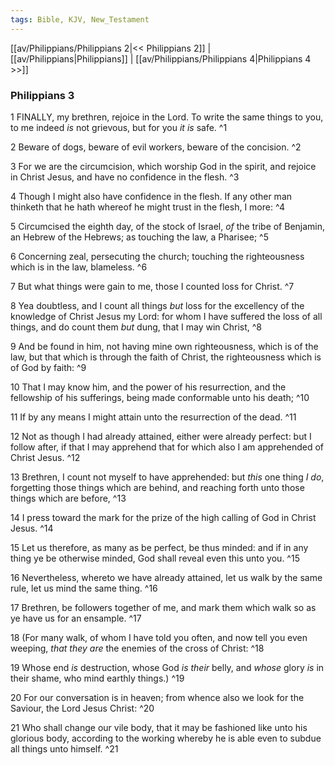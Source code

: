 ```yaml
---
tags: Bible, KJV, New_Testament
---
```


[[av/Philippians/Philippians 2|<< Philippians 2]] | [[av/Philippians|Philippians]] | [[av/Philippians/Philippians 4|Philippians 4 >>]]

### Philippians 3

1 FINALLY, my brethren, rejoice in the Lord. To write the same things to you, to me indeed _is_ not grievous, but for you _it_ _is_ safe. ^1

2 Beware of dogs, beware of evil workers, beware of the concision. ^2

3 For we are the circumcision, which worship God in the spirit, and rejoice in Christ Jesus, and have no confidence in the flesh. ^3

4 Though I might also have confidence in the flesh. If any other man thinketh that he hath whereof he might trust in the flesh, I more: ^4

5 Circumcised the eighth day, of the stock of Israel, _of_ the tribe of Benjamin, an Hebrew of the Hebrews; as touching the law, a Pharisee; ^5

6 Concerning zeal, persecuting the church; touching the righteousness which is in the law, blameless. ^6

7 But what things were gain to me, those I counted loss for Christ. ^7

8 Yea doubtless, and I count all things _but_ loss for the excellency of the knowledge of Christ Jesus my Lord: for whom I have suffered the loss of all things, and do count them _but_ dung, that I may win Christ, ^8

9 And be found in him, not having mine own righteousness, which is of the law, but that which is through the faith of Christ, the righteousness which is of God by faith: ^9

10 That I may know him, and the power of his resurrection, and the fellowship of his sufferings, being made conformable unto his death; ^10

11 If by any means I might attain unto the resurrection of the dead. ^11

12 Not as though I had already attained, either were already perfect: but I follow after, if that I may apprehend that for which also I am apprehended of Christ Jesus. ^12

13 Brethren, I count not myself to have apprehended: but _this_ one thing _I_ _do_, forgetting those things which are behind, and reaching forth unto those things which are before, ^13

14 I press toward the mark for the prize of the high calling of God in Christ Jesus. ^14

15 Let us therefore, as many as be perfect, be thus minded: and if in any thing ye be otherwise minded, God shall reveal even this unto you. ^15

16 Nevertheless, whereto we have already attained, let us walk by the same rule, let us mind the same thing. ^16

17 Brethren, be followers together of me, and mark them which walk so as ye have us for an ensample. ^17

18 (For many walk, of whom I have told you often, and now tell you even weeping, _that_ _they_ _are_ the enemies of the cross of Christ: ^18

19 Whose end _is_ destruction, whose God _is_ _their_ belly, and _whose_ glory _is_ in their shame, who mind earthly things.) ^19

20 For our conversation is in heaven; from whence also we look for the Saviour, the Lord Jesus Christ: ^20

21 Who shall change our vile body, that it may be fashioned like unto his glorious body, according to the working whereby he is able even to subdue all things unto himself. ^21

